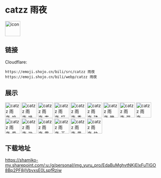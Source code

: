 # catzz 雨夜
<img src="https://emoji.shojo.cn/bili/src/catzz 雨夜/icon.png" width="50" height="50" alt="icon">

## 链接
Cloudflare:
```
https://emoji.shojo.cn/bili/src/catzz 雨夜
https://emoji.shojo.cn/bili/webp/catzz 雨夜
```
## 展示
<img src="https://emoji.shojo.cn/bili/src/catzz 雨夜/catzz 雨夜-呜呜.png" width="50" height="50" alt="catzz 雨夜-呜呜">
<img src="https://emoji.shojo.cn/bili/src/catzz 雨夜/catzz 雨夜-哇.png" width="50" height="50" alt="catzz 雨夜-哇">
<img src="https://emoji.shojo.cn/bili/src/catzz 雨夜/catzz 雨夜-害羞.png" width="50" height="50" alt="catzz 雨夜-害羞">
<img src="https://emoji.shojo.cn/bili/src/catzz 雨夜/catzz 雨夜-打call.png" width="50" height="50" alt="catzz 雨夜-打call">
<img src="https://emoji.shojo.cn/bili/src/catzz 雨夜/catzz 雨夜-委屈.png" width="50" height="50" alt="catzz 雨夜-委屈">
<img src="https://emoji.shojo.cn/bili/src/catzz 雨夜/catzz 雨夜-磕到了.png" width="50" height="50" alt="catzz 雨夜-磕到了">
<img src="https://emoji.shojo.cn/bili/src/catzz 雨夜/catzz 雨夜-暗中观察.png" width="50" height="50" alt="catzz 雨夜-暗中观察">
<img src="https://emoji.shojo.cn/bili/src/catzz 雨夜/catzz 雨夜-强.png" width="50" height="50" alt="catzz 雨夜-强">
<img src="https://emoji.shojo.cn/bili/src/catzz 雨夜/catzz 雨夜-嗨！老婆.png" width="50" height="50" alt="catzz 雨夜-嗨！老婆">
<img src="https://emoji.shojo.cn/bili/src/catzz 雨夜/catzz 雨夜-爱你.png" width="50" height="50" alt="catzz 雨夜-爱你">
<img src="https://emoji.shojo.cn/bili/src/catzz 雨夜/catzz 雨夜-功能.png" width="50" height="50" alt="catzz 雨夜-功能">
<img src="https://emoji.shojo.cn/bili/src/catzz 雨夜/catzz 雨夜-震惊.png" width="50" height="50" alt="catzz 雨夜-震惊">
<img src="https://emoji.shojo.cn/bili/src/catzz 雨夜/catzz 雨夜-无语.png" width="50" height="50" alt="catzz 雨夜-无语">
<img src="https://emoji.shojo.cn/bili/src/catzz 雨夜/catzz 雨夜-思考.png" width="50" height="50" alt="catzz 雨夜-思考">
<img src="https://emoji.shojo.cn/bili/src/catzz 雨夜/catzz 雨夜-快逃.png" width="50" height="50" alt="catzz 雨夜-快逃">

## 下载地址

https://shamiko-my.sharepoint.com/:u:/g/personal/img_yuru_pro/EdaBuMghvtNKjEIxFuTIGO8Bp2PF8jIVbvxsE0LspfRziw